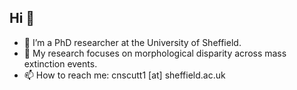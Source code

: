 ## Hi 👋 

- 🔭 I’m a PhD researcher at the University of Sheffield.  
- 🦖 My research focuses on morphological disparity across mass extinction events.
- 📫 How to reach me: cnscutt1 [at] sheffield.ac.uk  

